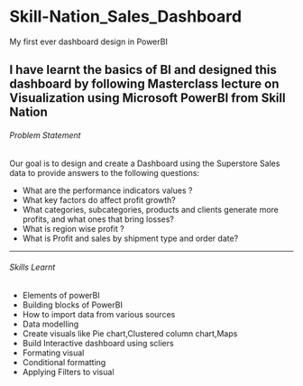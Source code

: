 # Skill-Nation_Sales_Dashboard
My first ever dashboard design in PowerBI

I have learnt the basics of BI and designed this dashboard by following Masterclass lecture on Visualization using Microsoft PowerBI from Skill Nation
----------------------------------------------------------------------------------------------------------------------------------------------------------
###### Problem Statement  

Our goal is to design and create a Dashboard using the Superstore Sales data to provide answers to the following questions:

* What are the performance indicators values ? 
* What key factors do affect profit growth?
* What categories, subcategories, products and clients generate more profits, and what ones that bring losses?
* What is region wise profit ?
* What is Profit and sales by shipment type and order date?
-----------------------------------------------------------------------------------------------------------------------------------------------------------
###### Skills Learnt

* Elements of powerBI
* Building blocks of PowerBI
* How to import data from various sources
* Data modelling
* Create visuals like Pie chart,Clustered column chart,Maps
* Build Interactive dashboard using scliers
* Formating visual
* Conditional formatting
* Applying Filters to visual 


